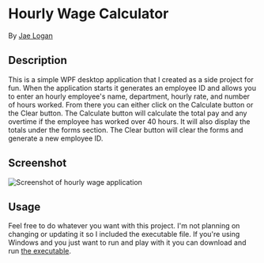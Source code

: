 # Hourly Wage Calculator

By <a href="https://jrliv.com/about/" target="_blank">Jae Logan</a>

## Description

This is a simple WPF desktop application that I created as a side project for fun. When the application starts it generates an employee ID and allows you to enter an hourly employee's name, department, hourly rate, and number of hours worked. From there you can either click on the Calculate button or the Clear button. The Calculate button will calculate the total pay and any overtime if the employee has worked over 40 hours. It will also display the totals under the forms section. The Clear button will clear the forms and generate a new employee ID.

## Screenshot

<img src="https://res.cloudinary.com/jrliv/image/upload/v1500735744/screenshot_f8hzqq.jpg" alt="Screenshot of hourly wage application" />

##	Usage

Feel free to do whatever you want with this project. I'm not planning on changing or updating it so I included the executable file. If you're using Windows and you just want to run and play with it you can download and run <a href="https://github.com/jrliv/HourlyWageCalculator/blob/master/HourlyWageCalculator/bin/Debug/HourlyWageCalculator.exe" target="_blank">the executable</a>.



